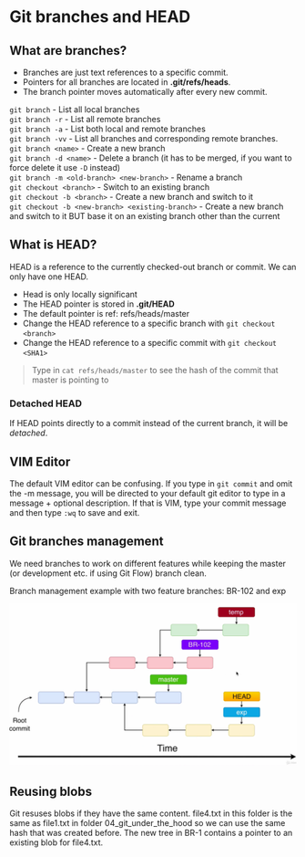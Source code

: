 # Git branches and HEAD

## What are branches?
* Branches are just text references to a specific commit.  
* Pointers for all branches are located in **.git/refs/heads**.  
* The branch pointer moves automatically after every new commit.  

`git branch` - List all local branches  
`git branch -r` - List all remote branches  
`git branch -a` - List both local and remote branches  
`git branch -vv` - List all branches and corresponding remote branches.  
`git branch <name>` - Create a new branch  
`git branch -d <name>` - Delete a branch (it has to be merged, if you want to force delete it use `-D` instead)  
`git branch -m <old-branch> <new-branch>` - Rename a branch  
`git checkout <branch>` - Switch to an existing branch  
`git checkout -b <branch>` - Create a new branch and switch to it  
`git checkout -b <new-branch> <existing-branch>` - Create a new branch and switch to it BUT base it on an existing branch other than the current  

## What is HEAD?
HEAD is a reference to the currently checked-out branch or commit. We can only have one HEAD.  
* Head is only locally significant
* The HEAD pointer is stored in **.git/HEAD**
* The default pointer is ref: refs/heads/master
* Change the HEAD reference to a specific branch with `git checkout <branch>`
* Change the HEAD reference to a specific commit with `git checkout <SHA1>`

> Type in `cat refs/heads/master` to see the hash of the commit that master is pointing to

### Detached HEAD
If HEAD points directly to a commit instead of the current branch, it will be *detached*.

## VIM Editor
The default VIM editor can be confusing. If you type in `git commit` and omit the -m message, you will be directed to your default git editor to type in a message + optional description. If that is VIM, type your commit message and then type `:wq` to save and exit.

## Git branches management
We need branches to work on different features while keeping the master (or development etc. if using Git Flow) branch clean.

Branch management example with two feature branches: BR-102 and exp

![Image not found](https://github.com/jacobhal/git-course/blob/master/06_git_branches_and_head/branches.png "branches example")

## Reusing blobs
Git resuses blobs if they have the same content. file4.txt in this folder is the same as file1.txt in folder 04_git_under_the_hood so we can use the same hash that was created before. The new tree in BR-1 contains a pointer to an existing blob for file4.txt.